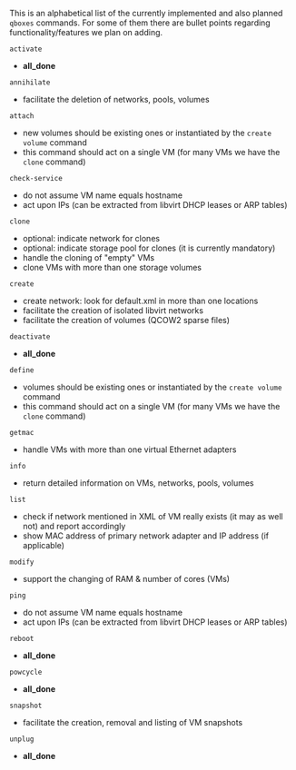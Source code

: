 This is an alphabetical list of the currently implemented and also planned `qboxes` commands. For some of them there are bullet points regarding functionality/features we plan on adding.

`activate`
* __all_done__

`annihilate`
* facilitate the deletion of networks, pools, volumes

`attach`
* new volumes should be existing ones or instantiated by the `create volume` command
* this command should act on a single VM (for many VMs we have the `clone` command)

`check-service`
* do not assume VM name equals hostname
* act upon IPs (can be extracted from libvirt DHCP leases or ARP tables)

`clone`
* optional: indicate network for clones
* optional: indicate storage pool for clones (it is currently mandatory)
* handle the cloning of "empty" VMs
* clone VMs with more than one storage volumes

`create`
* create network: look for default.xml in more than one locations
* facilitate the creation of isolated libvirt networks
* facilitate the creation of volumes (QCOW2 sparse files)

`deactivate`
* __all_done__

`define`
* volumes should be existing ones or instantiated by the `create volume` command
* this command should act on a single VM (for many VMs we have the `clone` command)

`getmac`
* handle VMs with more than one virtual Ethernet adapters

`info`
* return detailed information on VMs, networks, pools, volumes

`list`
* check if network mentioned in XML of VM really exists (it may as well not) and report accordingly
* show MAC address of primary network adapter and IP address (if applicable)

`modify`
* support the changing of RAM & number of cores (VMs)

`ping`
* do not assume VM name equals hostname
* act upon IPs (can be extracted from libvirt DHCP leases or ARP tables)

`reboot`
* __all_done__

`powcycle`
* __all_done__

`snapshot`
* facilitate the creation, removal and listing of VM snapshots

`unplug`
* __all_done__

